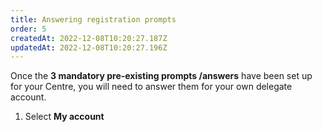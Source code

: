 ```yaml
---
title: Answering registration prompts
order: 5
createdAt: 2022-12-08T10:20:27.187Z
updatedAt: 2022-12-08T10:20:27.196Z
---
```

Once the **3 mandatory pre-existing prompts /answers** have been set up for your Centre, you will need to answer them for your own delegate account.

1. Select **My account**